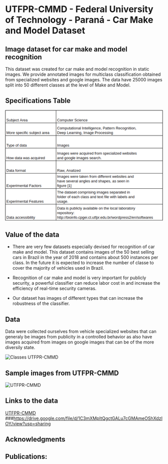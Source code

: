 # UTFPR-CMMD - Federal University of Technology - Paraná - Car Make and Model Dataset

## Image dataset for car make and model recognition

This dataset was created for car make and model recognition in static images. We provide annotated images for multiclass classification obtained from specialized websites and google images. The data have 25000 images split into 50 different classes at the level of Make and Model.

## Specifications Table

![Specification Table](SpecificationTable.png)

## Value of the data

* There are very few datasets especially devised for recognition of car make and model. This dataset contains images of the 50 best selling cars in Brazil in the year of 2018 and contains about 500 instances per class. In the future it is expected to increase the number of classe to cover the majority of vehicles used in Brazil.

* Recognition of car make and model is very important for publicly security, a powerful classifier can reduce labor cost in and increase the efficiency of real-time security cameras.

* Our dataset has images of different types that can increase the robustness of the classifier.


## Data

Data were collected ourselves from vehicle specialized websites that can generaly be images from publicity in a controlled behavior as also have images acquired from images on google images that can be of the more diversily state.


![Classes UTFPR-CMMD](CMMD.png)
## Sample images from UTFPR-CMMD

![UTFPR-CMMD](CMMD.png)


## Links to the data
[UTFPR-CMMD]()
###https://drive.google.com/file/d/1C3mXMpItQgctGALu7cGMAmeOShXdzIOY/view?usp=sharing

## Acknowledgments

## Publications:



